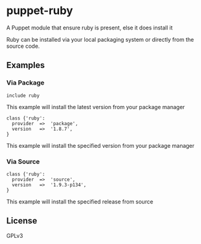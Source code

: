 puppet-ruby
===========

A Puppet module that ensure ruby is present, else it does install it

Ruby can be installed via your local packaging system or directly from the source code.

## Examples

### Via Package

```
include ruby
```
This example will install the latest version from your package manager

```
class {'ruby':
  provider  =>  'package',
  version   =>  '1.8.7',
}
```
This example will install the specified version from your package manager

### Via Source
```
class {'ruby':
  provider  =>  'source',
  version   =>  '1.9.3-p134',
}
```
This example will install the specified release from source

## License

GPLv3
